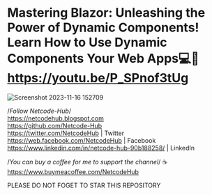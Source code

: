 # Mastering Blazor: Unleashing the Power of Dynamic Components! Learn How to Use Dynamic Components Your Web Apps💻🚀 https://youtu.be/P_SPnof3tUg
![Screenshot 2023-11-16 152709](https://github.com/Netcode-Hub/BlazorDynamicComponents/assets/110794348/f7af1702-46c4-434c-8f58-32d24fe618e9)

/*Follow Netcode-Hub*/ <br/>
https://netcodehub.blogspot.com <br/> 
https://github.com/Netcode-Hub <br/>
https://twitter.com/NetcodeHub | Twitter <br/>
https://web.facebook.com/NetcodeHub | Facebook <br/>
https://www.linkedin.com/in/netcode-hub-90b188258/ | LinkedIn <br/>

/*You can buy a coffee for me to support the channel*/ ☕️ <br/>
https://www.buymeacoffee.com/NetcodeHub <br/>

PLEASE DO NOT FOGET TO STAR THIS REPOSITORY<br/>

